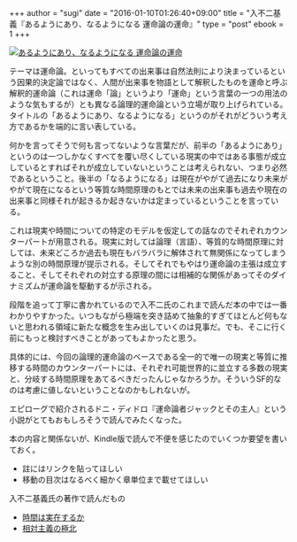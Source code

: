 +++
author = "sugi"
date = "2016-01-10T01:26:40+09:00"
title = "入不二基義『あるようにあり、なるようになる 運命論の運命』"
type = "post"
ebook = 1
+++

<a href="http://www.amazon.co.jp/exec/obidos/ASIN/4062195755/chezsugi-22/ref=nosim/" name="amazletlink" target="_blank"><img src="http://ecx.images-amazon.com/images/I/41m5ZyT5gOL.jpg" alt="あるようにあり、なるようになる 運命論の運命" style="border: none;" class="alignleft" /></a>

テーマは運命論。といってもすべての出来事は自然法則により決まっているという因果的決定論ではなく、人間が出来事を物語として解釈したものを運命と呼ぶ解釈的運命論（これは運命「論」というより「運命」という言葉の一つの用法のような気もするが）とも異なる論理的運命論という立場が取り上げられている。タイトルの「あるようにあり、なるようになる」というのがそれがどういう考え方であるかを端的に言い表している。

何かを言ってそうで何も言ってないような言葉だが、前半の「あるようにあり」というのは一つしかなくすべてを覆い尽くしている現実の中ではある事態が成立しているとすればそれが成立していないということは考えられない、つまり必然であるということ。後半の「なるようになる」は現在がやがて過去になり未来がやがて現在になるという等質な時間原理のもとでは未来の出来事も過去や現在の出来事と同様それが起きるか起きないかは定まっているということを言っている。

これは現実や時間についての特定のモデルを仮定しての話なのでそれぞれカウンターパートが用意される。現実に対しては論理（言語）、等質的な時間原理に対しては、未来どころか過去も現在もバラバラに解体されて無関係になってしまうような別の時間原理が提示される。そしてそれでもやはり運命論の主張は成立すること、そしてそれぞれの対立する原理の間には相補的な関係があってそのダイナミズムが運命論を駆動するが示される。

段階を追って丁寧に書かれているので入不二氏のこれまで読んだ本の中では一番わかりやすかった。いつもながら極端を突き詰めて抽象的すぎてほとんど何もないと思われる領域に新たな概念を生み出していくのは見事だ。でも、そこに行く前にもっと検討すべきことがあってもよかったと思う。

具体的には、今回の論理的運命論のベースである全一的で唯一の現実と等質に推移する時間のカウンターパートには、それぞれ可能世界的に並立する多数の現実と、分岐する時間原理をあてるべきだったんじゃなかろうか。そういうSF的なのは考慮に値しないということなのかもしれないが。

エピローグで紹介されるドニ・ディドロ『運命論者ジャックとその主人』という小説がとてもおもしろそうで読んでみたくなった。

本の内容と関係ないが、Kindle版で読んで不便を感じたのでいくつか要望を書いておく。

* 註にはリンクを貼ってほしい
* 移動の目次はなるべく細かく章単位まで載せてほしい


入不二基義氏の著作で読んだもの

* [時間は実在するか](/book/1737/)
* [相対主義の極北](/book/2033/) 

